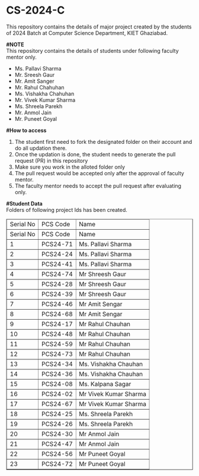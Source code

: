 # CS-2024-C
This repository contains the details of major project created by the students of 2024 Batch at Computer Science Department, KIET Ghaziabad.<br>

<b>#NOTE</b><br>
This repository contains the details of students under following faculty mentor only.<br>
<ul>
<!--   <li>Ms.. Kalpana Sagar</li> -->
  <li>Ms. Pallavi Sharma</li>
  <li>Mr. Sreesh Gaur</li>
  <li>Mr. Amit Sanger</li>
  <li>Mr. Rahul Chahuhan</li>
  <li>Ms. Vishakha Chahuhan</li>
  <li>Mr. Vivek Kumar Sharma</li>
  <li>Ms. Shreela Parekh</li>
  <li>Mr. Anmol Jain</li>
  <li>Mr. Puneet Goyal</li>
</ul>
  
<b>#How to access</b><br>
<ol>
  <li>The student first need to fork the designated folder on their account and do all updation there.</li>
  <li>Once the updation is done, the student needs to generate the pull request (PR) in this repository</li>
  <li>Make sure you work in the alloted folder only</li>
  <li>The pull request would be accepted only after the approval of faculty mentor.</li>
  <li>The faculty mentor needs to accept the pull request after evaluating only.</li>
 </ol>

<b>#Student Data</b><br>
Folders of following project Ids has been created.<br>
<table border="1">
  <thead>
    <tr>
  <td>Serial No</td>
  <td>PCS Code</td>
  <td>Name</td>
</tr>
  </thead>  
  <tbody>
  <tr>
    <td>Serial No</td>
    <td>PCS Code</td>
    <td>Name</td>
</tr>



<!-- Blank Row -->

<tr>
    <td>1</td>
    <td>PCS24-71</td>
    <td>Ms. Pallavi Sharma</td>
</tr>

<tr>
    <td>2</td>
    <td>PCS24-24</td>
    <td>Ms. Pallavi Sharma</td>
</tr>

<tr>
    <td>3</td>
    <td>PCS24-41</td>
    <td>Ms. Pallavi Sharma</td>
</tr>


<!-- Blank Row -->

<tr>
    <td>4</td>
    <td>PCS24-74</td>
    <td>Mr Shreesh Gaur</td>
</tr>

<tr>
    <td>5</td>
    <td>PCS24-28</td>
    <td>Mr Shreesh Gaur</td>
</tr>

<tr>
    <td>6</td>
    <td>PCS24-39</td>
    <td>Mr Shreesh Gaur</td>
</tr>

<!-- Blank Row -->

<tr>
    <td>7</td>
    <td>PCS24-46</td>
    <td>Mr Amit Sengar</td>
</tr>

<tr>
    <td>8</td>
    <td>PCS24-68</td>
    <td>Mr Amit Sengar</td>
</tr>


<!-- Blank Row -->

<tr>
    <td>9</td>
    <td>PCS24-17</td>
    <td>Mr Rahul Chauhan</td>
</tr>

<tr>
    <td>10</td>
    <td>PCS24-48</td>
    <td>Mr Rahul Chauhan</td>
</tr>

<tr>
    <td>11</td>
    <td>PCS24-59</td>
    <td>Mr Rahul Chauhan</td>
</tr>

<tr>
    <td>12</td>
    <td>PCS24-73</td>
    <td>Mr Rahul Chauhan</td>
</tr>

<!-- Blank Row -->

<tr>
    <td>13</td>
    <td>PCS24-34</td>
    <td>Ms. Vishakha Chauhan</td>
</tr>

<tr>
    <td>14</td>
    <td>PCS24-36</td>
    <td>Ms. Vishakha Chauhan</td>
</tr>

<!-- Blank Row -->
<tr>
    <td>15</td>
    <td>PCS24-08</td>
    <td>Ms. Kalpana Sagar</td>
</tr>

<tr>
    <td>16</td>
    <td>PCS24-02</td>
    <td>Mr Vivek Kumar Sharma</td>
</tr>

<tr>
    <td>17</td>
    <td>PCS24-67</td>
    <td>Mr Vivek Kumar Sharma</td>
</tr>

<!-- Blank Row -->

<tr>
    <td>18</td>
    <td>PCS24-25</td>
    <td>Ms. Shreela Parekh</td>
</tr>

<tr>
    <td>19</td>
    <td>PCS24-26</td>
    <td>Ms. Shreela Parekh</td>
</tr>

<!-- Blank Row -->

<tr>
    <td>20</td>
    <td>PCS24-30</td>
    <td>Mr Anmol Jain</td>
</tr>

<tr>
    <td>21</td>
    <td>PCS24-47</td>
    <td>Mr Anmol Jain</td>
</tr>

<!-- Blank Row -->

<tr>
    <td>22</td>
    <td>PCS24-56</td>
    <td>Mr Puneet Goyal</td>
</tr>

<tr>
    <td>23</td>
    <td>PCS24-72</td>
    <td>Mr Puneet Goyal</td>
</tr>


  </tbody>
</table>
